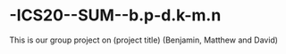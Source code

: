 # -ICS20--SUM--b.p-d.k-m.n
This is our group project on (project title) (Benjamin, Matthew and David)
